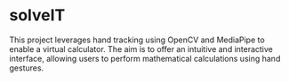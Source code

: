 # solveIT
This project leverages hand tracking using OpenCV and MediaPipe to enable a virtual calculator. The aim is to offer an intuitive and interactive interface, allowing users to perform mathematical calculations using hand gestures.

